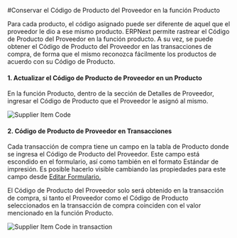 <!-- add-breadcrumbs -->
#Conservar el Código de Producto del Proveedor en la función Producto 

Para cada producto, el código asignado puede ser diferente de aquel que el proveedor le dio a ese mismo producto. ERPNext permite rastrear el Código de Producto del Proveedor en la función producto. A su vez, se puede obtener el Código de Producto del Proveedor en las transacciones de compra, de forma que el mismo reconozca fácilmente los productos de acuerdo con su Código de Producto. 

#### 1. Actualizar el Código de Producto de Proveedor en un Producto

En la función Producto, dentro de la sección de Detalles de Proveedor, ingresar el Código de Producto que el Proveedor le asignó al mismo. 

<img alt="Supplier Item Code" class="screenshot" src="{{docs_base_url}}/assets/img/articles/supplier-item-code.png">

#### 2. Código de Producto de Proveedor en Transacciones

Cada transacción de compra tiene un campo en la tabla de Producto donde se ingresa el Código de Producto del Proveedor. Este campo está escondido en el formulario, así como también en el formato Estándar de impresión. Es posible hacerlo visible cambiando las propiedades para este campo desde [Editar Formulario.](/docs/user/manual/en/customize-erpnext/customize-form.html)

El Código de Producto del Proveedor solo será obtenido en la transacción de compra, si tanto el Proveedor como el Código de Producto seleccionados en la transacción de compra coinciden con el valor mencionado en la función Producto. 

<img alt="Supplier Item Code in transaction" class="screenshot" src="{{docs_base_url}}/assets/img/articles/supplier-item-code-in-purchase-order.png">


<!-- markdown -->